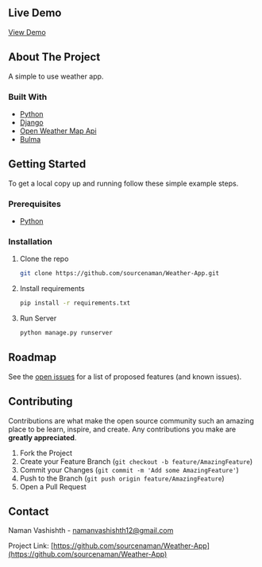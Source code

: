 <!-- LIVE DEMO -->

## Live Demo

[View Demo](https://enigmatic-caverns-05310.herokuapp.com/)

<!-- ABOUT THE PROJECT -->

## About The Project

A simple to use weather app.

### Built With

- [Python](https://www.python.org/)
- [Django](https://www.djangoproject.com/)
- [Open Weather Map Api](https://openweathermap.org/api)
- [Bulma](https://bulma.io/)

<!-- GETTING STARTED -->

## Getting Started

To get a local copy up and running follow these simple example steps.

### Prerequisites

- [Python](https://www.python.org/)

### Installation

1. Clone the repo
   ```sh
   git clone https://github.com/sourcenaman/Weather-App.git
   ```
2. Install requirements
   ```sh
   pip install -r requirements.txt
   ```
3. Run Server
   ```sh
   python manage.py runserver
   ```

<!-- ROADMAP -->

## Roadmap

See the [open issues](https://github.com/sourcenaman/Weather-App) for a list of proposed features (and known issues).

<!-- CONTRIBUTING -->

## Contributing

Contributions are what make the open source community such an amazing place to be learn, inspire, and create. Any contributions you make are **greatly appreciated**.

1. Fork the Project
2. Create your Feature Branch (`git checkout -b feature/AmazingFeature`)
3. Commit your Changes (`git commit -m 'Add some AmazingFeature'`)
4. Push to the Branch (`git push origin feature/AmazingFeature`)
5. Open a Pull Request

<!-- CONTACT -->

## Contact

Naman Vashishth - namanvashishth12@gmail.com

Project Link: [https://github.com/sourcenaman/Weather-App](https://github.com/sourcenaman/Weather-App)
